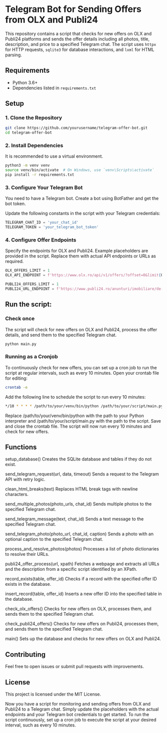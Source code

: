 # Telegram Bot for Sending Offers from OLX and Publi24

This repository contains a script that checks for new offers on OLX and Publi24 platforms and sends the offer details including all photos, title, description, and price to a specified Telegram chat. The script uses `httpx` for HTTP requests, `sqlite3` for database interactions, and `lxml` for HTML parsing. 

## Requirements

- Python 3.6+
- Dependencies listed in `requirements.txt`

## Setup

### 1. Clone the Repository

```bash
git clone https://github.com/yourusername/telegram-offer-bot.git
cd telegram-offer-bot
```

### 2. Install Dependencies

It is recommended to use a virtual environment.

```bash
python3 -m venv venv
source venv/bin/activate  # On Windows, use `venv\Scripts\activate`
pip install -r requirements.txt
```

### 3. Configure Your Telegram Bot
You need to have a Telegram bot. Create a bot using BotFather and get the bot token.

Update the following constants in the script with your Telegram credentials:

```python
TELEGRAM_CHAT_ID = 'your_chat_id'
TELEGRAM_TOKEN = 'your_telegram_bot_token'
```
### 4. Configure Offer Endpoints

Specify the endpoints for OLX and Publi24. Example placeholders are provided in the script. Replace them with actual API endpoints or URLs as required.

```python
OLX_OFFERS_LIMIT = 1
OLX_API_ENDPOINT = f'https://www.olx.ro/api/v1/offers/?offset=0&limit{OLX_OFFERS_LIMIT}&category_id=907&region_id=8&city_id=81351&owner_type=private&currency=EUR&sort_by=created_at%3Adesc&filter_refiners=spell_checker&suggest_filters=true'

PUBLI24_OFFERS_LIMIT = 1
PUBLI24_URL_ENDPOINT = f'https://www.publi24.ro/anunturi/imobiliare/de-vanzare/apartamente/dolj/craiova/?commercial=false&pag=1&pagesize={PUBLI24_OFFERS_LIMIT}'
```



## Run the script:

### Check once
The script will check for new offers on OLX and Publi24, process the offer details, and send them to the specified Telegram chat.
```python
python main.py
```

### Running as a Cronjob
To continuously check for new offers, you can set up a cron job to run the script at regular intervals, such as every 10 minutes.
Open your crontab file for editing:

```bash
crontab -e
```

Add the following line to schedule the script to run every 10 minutes:

```bash
*/10 * * * * /path/to/your/venv/bin/python /path/to/your/script/main.py
```
Replace /path/to/your/venv/bin/python with the path to your Python interpreter and /path/to/your/script/main.py with the path to the script.
Save and close the crontab file. The script will now run every 10 minutes and check for new offers.

## Functions

setup_database()
Creates the SQLite database and tables if they do not exist.

send_telegram_request(url, data, timeout)
Sends a request to the Telegram API with retry logic.

clean_html_breaks(text)
Replaces HTML break tags with newline characters.

send_multiple_photos(photo_urls, chat_id)
Sends multiple photos to the specified Telegram chat.

send_telegram_message(text, chat_id)
Sends a text message to the specified Telegram chat.

send_telegram_photo(photo_url, chat_id, caption)
Sends a photo with an optional caption to the specified Telegram chat.

process_and_resolve_photos(photos)
Processes a list of photo dictionaries to resolve their URLs.

publi24_offer_process(url, xpath)
Fetches a webpage and extracts all URLs and the description from a specific script identified by an XPath.

record_exists(table, offer_id)
Checks if a record with the specified offer ID exists in the database.

insert_record(table, offer_id)
Inserts a new offer ID into the specified table in the database.

check_olx_offers()
Checks for new offers on OLX, processes them, and sends them to the specified Telegram chat.

check_publi24_offers()
Checks for new offers on Publi24, processes them, and sends them to the specified Telegram chat.

main()
Sets up the database and checks for new offers on OLX and Publi24.

## Contributing

Feel free to open issues or submit pull requests with improvements.

## License

This project is licensed under the MIT License.

Now you have a script for monitoring and sending offers from OLX and Publi24 to a Telegram chat. Simply update the placeholders with the actual endpoints and your Telegram bot credentials to get started. To run the script continuously, set up a cron job to execute the script at your desired interval, such as every 10 minutes.
